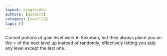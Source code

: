 ```yaml
---
layout: singleidea
authors: [aosdict]
category: [vanilla]
tags: []
---
```

Cursed potions of gain level work in Sokoban, but they always place you on the > of the next level up instead of randomly, effectively letting you skip any level except the last one.
